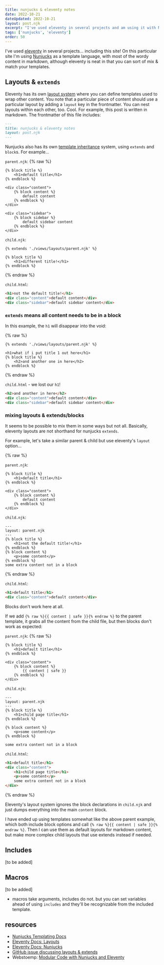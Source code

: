 ```yaml
---
title: nunjucks & eleventy notes
date: 2022-10-21
dateUpdated: 2022-10-21
layout: post.njk
excerpt: "I've used eleventy in several projects and am using it with Nunjucks (mostly) as a templating language for this site. This is a collection of notes & code snippets."
tags: ['nunjucks', 'eleventy']
order: 50
---
```


I've used [eleventy](https://www.11ty.dev/docs/) in several projects... including this site! On this particular site I'm using [Nunjucks](https://mozilla.github.io/nunjucks/) as a template language, with most of the wordy content in markdown, although eleventy is neat in that you can sort of mix & match your templates.

## Layouts & `extends`

Eleventy has its own [layout system](https://www.11ty.dev/docs/layouts/) where you can define templates used to wrap other content. You note that a particular piece of content should use a particular layout by adding a `layout` key in the frontmatter. You can nest layouts within each other, too. Cool. For example, this post is written in markdown. The frontmatter of this file includes:

```md
---
title: nunjucks & eleventy notes
layout: post.njk
---
```

Nunjucks also has its own [template inheritance](https://mozilla.github.io/nunjucks/templating.html#template-inheritance) system, using `extends` and `block`s. For example...

`parent.njk`:
{% raw %}

```jinja2
{% block title %}
    <h1>default title</h1>
{% endblock %}

<div class="content">
    {% block content %}
        default content
    {% endblock %}
</div>

<div class="sidebar">
    {% block sidebar %}
        default sidebar content
    {% endblock %}
</div>

```

`child.njk`:

```jinja2
{% extends './views/layouts/parent.njk' %}

{% block title %}
    <h1>different title!</h1>
{% endblock %}
```

{% endraw %}

`child.html`:

```html
<h1>not the default title!</h1>
<div class="content">default content</div>
<div class="sidebar">default sidebar content</div>
```

### `extends` means all content needs to be in a block

In this example, the `h1` will disappear into the void:

{% raw %}

```jinja2
{% extends './views/layouts/parent.njk' %}

<h1>what if i put title 1 out here</h1>
{% block title %}
    <h2>and another one in here</h2>
{% endblock %}
```

{% endraw %}

`child.html` - we lost our `h1`!

```html
<h2>and another in here</h2>
<div class="content">default content</div>
<div class="sidebar">default sidebar content</div>
```

### mixing layouts & extends/blocks

It seems to be possible to mix them in some ways but not all. Basically, eleventy layouts are not shorthand for nunjucks `extends`.

For example, let's take a similar parent & child but use eleventy's `layout` option...

{% raw %}

`parent.njk`:

```jinja2
{% block title %}
    <h1>default title</h1>
{% endblock %}

<div class="content">
    {% block content %}
        default content
    {% endblock %}
</div>
```

`child.njk`:

```jinja2
---
layout: parent.njk
---
{% block title %}
    <h1>not the default title!</h1>
{% endblock %}
{% block content %}
    <p>some content</p>
{% endblock %}
some extra content not in a block
```

{% endraw %}

`child.html`:

```html
<h1>default title</h1>
<div class="content">default content</div>
```

Blocks don't work here at all.

If we add `{% raw %}{{ content | safe }}{% endraw %}` to the parent template, it grabs all the content from the child file, but then blocks don't work as expected:

`parent.njk`:
{% raw %}

```jinja2
{% block title %}
    <h1>default title</h1>
{% endblock %}

<div class="content">
    {% block content %}
        {{ content | safe }}
    {% endblock %}
</div>
```

`child.njk`:

```jinja2
---
layout: parent.njk
---
{% block title %}
    <h1>child page title</h1>
{% endblock %}

{% block content %}
    <p>some content</p>
{% endblock %}

some extra content not in a block
```

`child.html`:

```html
<h1>default title</h1>
<div class="content">
	<h1>child page title</h1>
	<p>some content</p>
	some extra content not in a block
</div>
```

{% endraw %}

Eleventy's layout system ignores the block declarations in `child.njk` and just dumps everything into the main `content` block.

I have ended up using templates somewhat like the above parent example, which both include block options and call `{% raw %}{{ content | safe }}{% endraw %}`. Then I can use them as default layouts for markdown content, but make more complex child layouts that use extends instead if needed.

## Includes

[to be added]

## Macros

[to be added]

-   macros take arguments, includes do not. but you can set variables ahead of using `includes` and they'll be recognizable from the included template.

## resources

-   [Nunjucks Templating Docs](https://mozilla.github.io/nunjucks/templating.html)
-   [Eleventy Docs: Layouts](https://www.11ty.dev/docs/layouts/)
-   [Eleventy Docs: Nunjucks](https://www.11ty.dev/docs/languages/nunjucks/)
-   [GitHub issue discussing layouts & extends](https://github.com/11ty/eleventy/issues/853)
-   Webstoemp: [Modular Code with Nunjucks and Eleventy](https://www.webstoemp.com/blog/modular-code-nunjucks-eleventy/)
